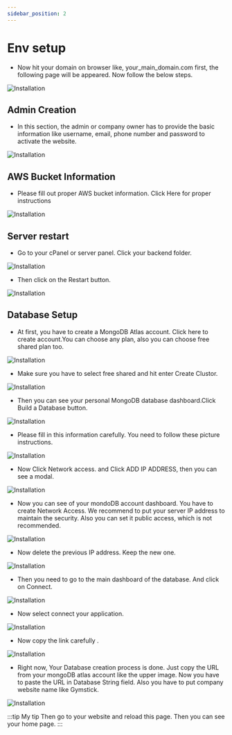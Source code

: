 ```yaml
---
sidebar_position: 2
---
```



# Env setup

- Now hit your domain on browser like, your_main_domain.com first, the following page will be appeared. Now follow the below steps.


![Installation](./img/tt.jpeg) 


## Admin Creation
- In this section, the admin or company owner has to provide the basic information like username, email, phone number and password to activate the website.

![Installation](./img/s12.png) 


## AWS Bucket Information
- Please fill out proper AWS bucket information. Click Here for proper instructions

![Installation](./img/s13.png) 


## Server restart
- Go to your cPanel or server panel. Click your backend folder.

![Installation](./img/s14.png) 

- Then click on the Restart button.

![Installation](./img/s15.png) 


## Database Setup

- At first, you have to create a MongoDB Atlas account. Click here to create account.You can choose any plan, also you can choose free shared plan too.

![Installation](./img/1.png) 

- Make sure you have to select free shared and hit enter Create Clustor.

![Installation](./img/2.png) 

- Then you can see your personal MongoDB database dashboard.Click Build a Database button.

![Installation](./img/3.png) 

- Please fill in this information carefully. You need to follow these picture instructions.

![Installation](./img/4.png) 

- Now Click Network access. and Click ADD IP ADDRESS, then you can see a modal.

![Installation](./img/5.png) 

- Now you can see of your mondoDB account dashboard. You have to create Network Access. We recommend to put your server IP address to maintain the security. Also you can set it public access, which is not recommended.

![Installation](./img/6.png) 

- Now delete the previous IP address. Keep the new one.

![Installation](./img/7.png) 

- Then you need to go to the main dashboard of the database. And click on Connect.

![Installation](./img/8.png) 

- Now select connect your application.

![Installation](./img/9.png) 

- Now copy the link carefully .

![Installation](./img/10.png) 


- Right now, Your Database creation process is done. Just copy the URL from your mongoDB atlas account like the upper image. Now you have to paste the URL in Database String field. Also you have to put company website name like Gymstick.

![Installation](./img/11.png) 




:::tip My tip
 Then go to your website and reload this page. Then you can see your home page.
:::
